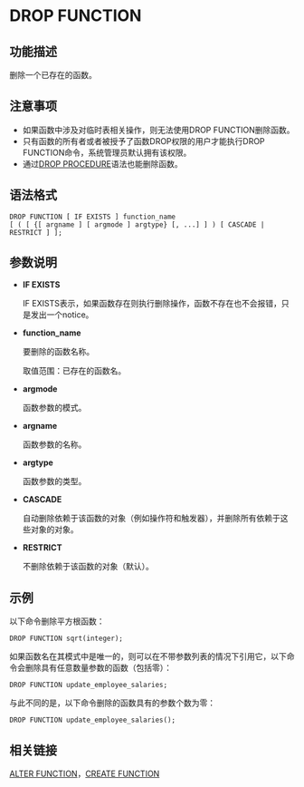 # DROP FUNCTION

## 功能描述<a name="zh-cn_topic_0283137306_zh-cn_topic_0237122138_zh-cn_topic_0059778261_se0a88dccf4a449189e3598bd873250fe"></a>

删除一个已存在的函数。

## 注意事项<a name="zh-cn_topic_0283137306_zh-cn_topic_0237122138_zh-cn_topic_0059778261_s8faef0d4b5934393b67d84ec2e34b07d"></a>

-   如果函数中涉及对临时表相关操作，则无法使用DROP FUNCTION删除函数。
-   只有函数的所有者或者被授予了函数DROP权限的用户才能执行DROP FUNCTION命令，系统管理员默认拥有该权限。
-   通过[DROP PROCEDURE](DROP-PROCEDURE.md)语法也能删除函数。

## 语法格式<a name="zh-cn_topic_0283137306_zh-cn_topic_0237122138_zh-cn_topic_0059778261_s1aad0e4026434244b8879b36ec9adaff"></a>

```
DROP FUNCTION [ IF EXISTS ] function_name 
[ ( [ {[ argname ] [ argmode ] argtype} [, ...] ] ) [ CASCADE | RESTRICT ] ];
```

## 参数说明<a name="zh-cn_topic_0283137306_zh-cn_topic_0237122138_zh-cn_topic_0059778261_sf080415ead494e02bd48dbc9ec81a573"></a>

-   **IF EXISTS**

    IF EXISTS表示，如果函数存在则执行删除操作，函数不存在也不会报错，只是发出一个notice。

-   **function\_name**

    要删除的函数名称。

    取值范围：已存在的函数名。

-   **argmode**

    函数参数的模式。

-   **argname**

    函数参数的名称。

-   **argtype**

    函数参数的类型。

-   **CASCADE**

    自动删除依赖于该函数的对象（例如操作符和触发器），并删除所有依赖于这些对象的对象。

-   **RESTRICT**

    不删除依赖于该函数的对象（默认）。


## 示例<a name="zh-cn_topic_0283137306_zh-cn_topic_0237122138_zh-cn_topic_0059778261_s4c0a49238b6c41bdbf9c9cbd3aabcf08"></a>

以下命令删除平方根函数：

```
DROP FUNCTION sqrt(integer);
```

如果函数名在其模式中是唯一的，则可以在不带参数列表的情况下引用它，以下命令会删除具有任意数量参数的函数（包括零）：

```
DROP FUNCTION update_employee_salaries;
```

与此不同的是，以下命令删除的函数具有的参数个数为零：

```
DROP FUNCTION update_employee_salaries();
```

## 相关链接<a name="zh-cn_topic_0283137306_zh-cn_topic_0237122138_zh-cn_topic_0059778261_sf722b7d9e13547449d559364553b790a"></a>

[ALTER FUNCTION](ALTER-FUNCTION.md)，[CREATE FUNCTION](CREATE-FUNCTION.md)


